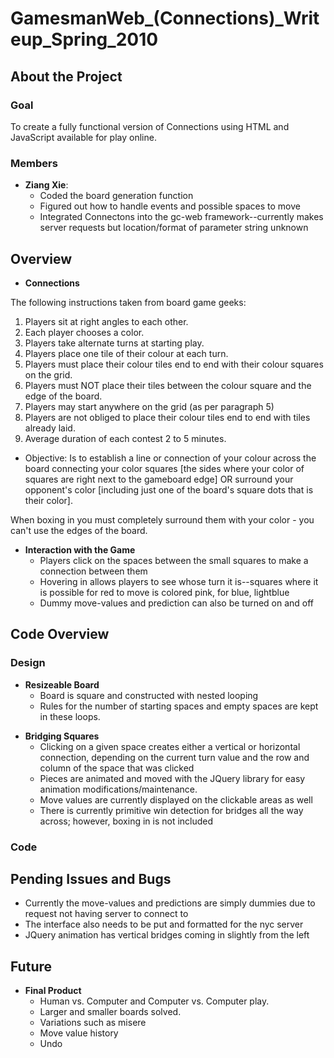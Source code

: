 GamesmanWeb\_(Connections)\_Writeup\_Spring\_2010
=================================================

About the Project
-----------------

### Goal

To create a fully functional version of Connections using HTML and JavaScript available for play online.

### Members

-   **Ziang Xie**:
    -   Coded the board generation function
    -   Figured out how to handle events and possible spaces to move
    -   Integrated Connectons into the gc-web framework--currently makes server requests but location/format of parameter string unknown

Overview
--------

-   **Connections**

The following instructions taken from board game geeks:

1.  Players sit at right angles to each other.
2.  Each player chooses a color.
3.  Players take alternate turns at starting play.
4.  Players place one tile of their colour at each turn.
5.  Players must place their colour tiles end to end with their colour squares on the grid.
6.  Players must NOT place their tiles between the colour square and the edge of the board.
7.  Players may start anywhere on the grid (as per paragraph 5)
8.  Players are not obliged to place their colour tiles end to end with tiles already laid.
9.  Average duration of each contest 2 to 5 minutes.

-   Objective: Is to establish a line or connection of your colour across the board connecting your color squares \[the sides where your color of squares are right next to the gameboard edge\] OR surround your opponent's color \[including just one of the board's square dots that is their color\].

When boxing in you must completely surround them with your color - you can't use the edges of the board.

-   **Interaction with the Game**
    -   Players click on the spaces between the small squares to make a connection between them
    -   Hovering in allows players to see whose turn it is--squares where it is possible for red to move is colored pink, for blue, lightblue
    -   Dummy move-values and prediction can also be turned on and off

Code Overview
-------------

### Design

-   **Resizeable Board**
    -   Board is square and constructed with nested looping
    -   Rules for the number of starting spaces and empty spaces are kept in these loops.

<!-- -->

-   **Bridging Squares**
    -   Clicking on a given space creates either a vertical or horizontal connection, depending on the current turn value and the row and column of the space that was clicked
    -   Pieces are animated and moved with the JQuery library for easy animation modifications/maintenance.
    -   Move values are currently displayed on the clickable areas as well
    -   There is currently primitive win detection for bridges all the way across; however, boxing in is not included

### Code

Pending Issues and Bugs
-----------------------

-   Currently the move-values and predictions are simply dummies due to request not having server to connect to
-   The interface also needs to be put and formatted for the nyc server
-   JQuery animation has vertical bridges coming in slightly from the left

Future
------

-   **Final Product**
    -   Human vs. Computer and Computer vs. Computer play.
    -   Larger and smaller boards solved.
    -   Variations such as misere
    -   Move value history
    -   Undo

